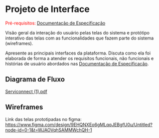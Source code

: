 
# Projeto de Interface

<span style="color:red">Pré-requisitos: <a href="2-Especificação do Projeto.md"> Documentação de Especificação</a></span>

Visão geral da interação do usuário pelas telas do sistema e protótipo interativo das telas com as funcionalidades que fazem parte do sistema (wireframes).

 Apresente as principais interfaces da plataforma. Discuta como ela foi elaborada de forma a atender os requisitos funcionais, não funcionais e histórias de usuário abordados nas <a href="2-Especificação do Projeto.md"> Documentação de Especificação</a>.

## Diagrama de Fluxo

[Serviconnect (1).pdf](https://github.com/user-attachments/files/20129307/Serviconnect.1.pdf)

## Wireframes

Link das telas prototipadas no figma:
<br>
https://www.figma.com/design/9EHQNXEo6gMLqqJEBgfU0u/Untitled?node-id=0-1&t=WJAOVqhSAMMWchQH-1
</br>

